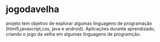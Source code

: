 # jogodavelha   
projeto tem objetivo de explorar algumas linguagens de programação (html5,javascript,css, java e android).
Aplicações  durante aprendizado,  criando o jogo da velha em algumas linguagens de programção.
